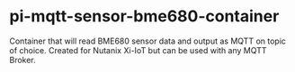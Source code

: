 # pi-mqtt-sensor-bme680-container
Container that will read BME680 sensor data and output as MQTT on topic of choice. Created for Nutanix Xi-IoT but can be used with any MQTT Broker.
